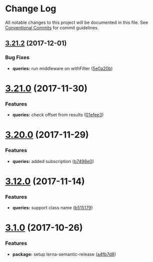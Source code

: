 # Change Log

All notable changes to this project will be documented in this file.
See [Conventional Commits](https://conventionalcommits.org) for commit guidelines.

<a name="3.21.2"></a>
## [3.21.2](https://github.com/tmotx/graphql-tower/compare/v3.21.1...v3.21.2) (2017-12-01)


### Bug Fixes

* **queries:** run middleware on withFilter ([5e0a20b](https://github.com/tmotx/graphql-tower/commit/5e0a20b))




<a name="3.21.0"></a>
# [3.21.0](https://github.com/tmotx/graphql-tower/compare/v3.20.1...v3.21.0) (2017-11-30)


### Features

* **queries:** check offset from results ([01efee3](https://github.com/tmotx/graphql-tower/commit/01efee3))




<a name="3.20.0"></a>
# [3.20.0](https://github.com/tmotx/graphql-tower/compare/v3.19.10...v3.20.0) (2017-11-29)


### Features

* **queries:** added subscription ([b7498e0](https://github.com/tmotx/graphql-tower/commit/b7498e0))




<a name="3.12.0"></a>
# [3.12.0](https://github.com/tmotx/graphql-tower/compare/v3.11.0...v3.12.0) (2017-11-14)


### Features

* **queries:** support class name ([b515179](https://github.com/tmotx/graphql-tower/commit/b515179))




<a name="3.1.0"></a>
# [3.1.0](https://github.com/tmotx/graphql-tower/compare/v3.0.1...v3.1.0) (2017-10-26)


### Features

* **package:** setup lerna-semantic-release ([a4fb7d8](https://github.com/tmotx/graphql-tower/commit/a4fb7d8))
